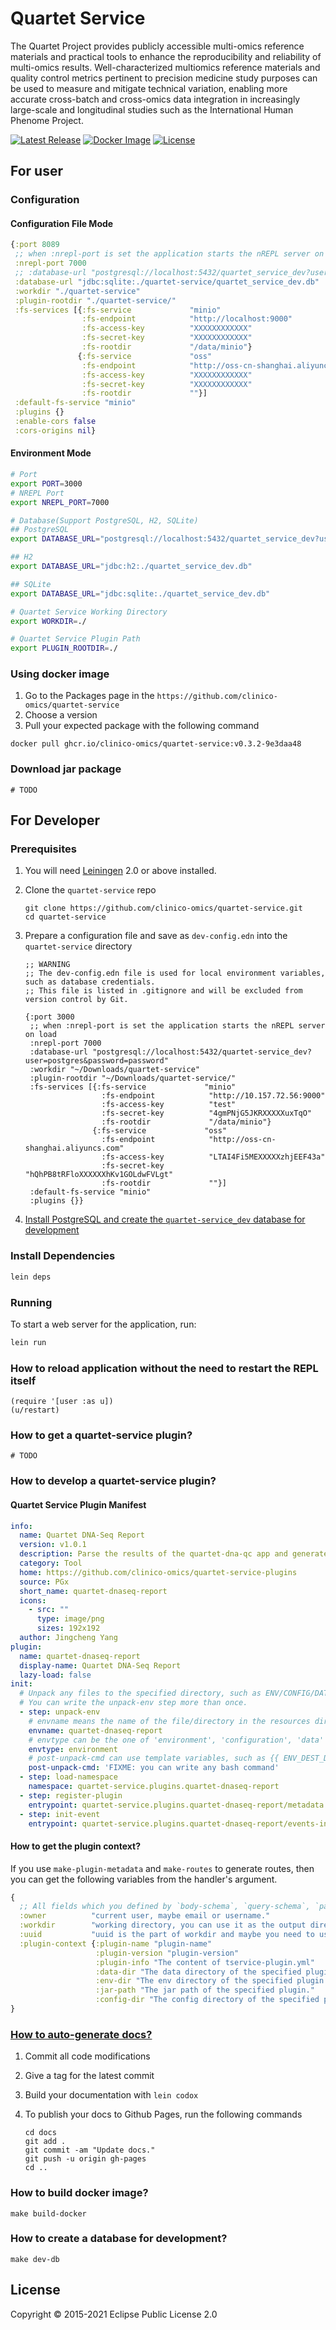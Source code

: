 # Quartet Service

The Quartet Project provides publicly accessible multi-omics reference materials and practical tools to enhance the reproducibility and reliability of multi-omics results. Well-characterized multiomics reference materials and quality control metrics pertinent to precision medicine study purposes can be used to measure and mitigate technical variation, enabling more accurate cross-batch and cross-omics data integration in increasingly large-scale and longitudinal studies such as the International Human Phenome Project.

[![Latest Release](https://img.shields.io/github/v/release/chinese-quartet/quartet-service?sort=semver)](https://github.com/chinese-quartet/quartet-service/releases)
[![Docker Image](https://github.com/chinese-quartet/quartet-service/actions/workflows/publish.yaml/badge.svg)](https://github.com/chinese-quartet/quartet-service/actions/workflows/publish.yaml)
[![License](https://img.shields.io/github/license/chinese-quartet/quartet-service)](https://github.com/chinese-quartet/quartet-service/blob/master/LICENSE.md)

## For user
### Configuration

#### Configuration File Mode
```clojure
{:port 8089
 ;; when :nrepl-port is set the application starts the nREPL server on load
 :nrepl-port 7000
 ;; :database-url "postgresql://localhost:5432/quartet_service_dev?user=postgres&password=password"
 :database-url "jdbc:sqlite:./quartet-service/quartet_service_dev.db"
 :workdir "./quartet-service"
 :plugin-rootdir "./quartet-service/"
 :fs-services [{:fs-service             "minio"
                :fs-endpoint            "http://localhost:9000"
                :fs-access-key          "XXXXXXXXXXXX"
                :fs-secret-key          "XXXXXXXXXXXX"
                :fs-rootdir             "/data/minio"}
               {:fs-service             "oss"
                :fs-endpoint            "http://oss-cn-shanghai.aliyuncs.com"
                :fs-access-key          "XXXXXXXXXXXX"
                :fs-secret-key          "XXXXXXXXXXXX"
                :fs-rootdir             ""}]
 :default-fs-service "minio"
 :plugins {}
 :enable-cors false
 :cors-origins nil}
```

#### Environment Mode

```bash
# Port
export PORT=3000
# NREPL Port
export NREPL_PORT=7000

# Database(Support PostgreSQL, H2, SQLite)
## PostgreSQL
export DATABASE_URL="postgresql://localhost:5432/quartet_service_dev?user=postgres&password=password"

## H2
export DATABASE_URL="jdbc:h2:./quartet_service_dev.db"

## SQLite
export DATABASE_URL="jdbc:sqlite:./quartet_service_dev.db"

# Quartet Service Working Directory
export WORKDIR=./

# Quartet Service Plugin Path
export PLUGIN_ROOTDIR=./
```

### Using docker image

1. Go to the Packages page in the `https://github.com/clinico-omics/quartet-service`
2. Choose a version
3. Pull your expected package with the following command

```
docker pull ghcr.io/clinico-omics/quartet-service:v0.3.2-9e3daa48
```

### Download jar package

```
# TODO
```

## For Developer
### Prerequisites

1. You will need [Leiningen][1] 2.0 or above installed.
2. Clone the `quartet-service` repo
   
   ```
   git clone https://github.com/clinico-omics/quartet-service.git
   cd quartet-service
   ```

3. Prepare a configuration file and save as `dev-config.edn` into the `quartet-service` directory
   
   ```
   ;; WARNING
   ;; The dev-config.edn file is used for local environment variables, such as database credentials.
   ;; This file is listed in .gitignore and will be excluded from version control by Git.

   {:port 3000
    ;; when :nrepl-port is set the application starts the nREPL server on load
    :nrepl-port 7000
    :database-url "postgresql://localhost:5432/quartet-service_dev?user=postgres&password=password"
    :workdir "~/Downloads/quartet-service"
    :plugin-rootdir "~/Downloads/quartet-service/"
    :fs-services [{:fs-service             "minio"
                    :fs-endpoint            "http://10.157.72.56:9000"
                    :fs-access-key          "test"
                    :fs-secret-key          "4gmPNjG5JKRXXXXXuxTqO"
                    :fs-rootdir             "/data/minio"}
                  {:fs-service             "oss"
                    :fs-endpoint            "http://oss-cn-shanghai.aliyuncs.com"
                    :fs-access-key          "LTAI4Fi5MEXXXXXzhjEEF43a"
                    :fs-secret-key          "hQhPB8tRFloXXXXXXhKv1GOLdwFVLgt"
                    :fs-rootdir             ""}]
    :default-fs-service "minio"
    :plugins {}}
   ```

4. [Install PostgreSQL and create the `quartet-service_dev` database for development](#build-dev-db)

### Install Dependencies

```bash
lein deps
```

### Running

To start a web server for the application, run:

```bash
lein run 
```

### How to reload application without the need to restart the REPL itself

```
(require '[user :as u])
(u/restart)
```

### How to get a quartet-service plugin?

```
# TODO
```

### How to develop a quartet-service plugin?

#### Quartet Service Plugin Manifest
```yaml
info:
  name: Quartet DNA-Seq Report
  version: v1.0.1
  description: Parse the results of the quartet-dna-qc app and generate the report.
  category: Tool
  home: https://github.com/clinico-omics/quartet-service-plugins
  source: PGx
  short_name: quartet-dnaseq-report
  icons:
    - src: ""
      type: image/png
      sizes: 192x192
  author: Jingcheng Yang
plugin:
  name: quartet-dnaseq-report
  display-name: Quartet DNA-Seq Report
  lazy-load: false
init:
  # Unpack any files to the specified directory, such as ENV/CONFIG/DATA directory.
  # You can write the unpack-env step more than once.
  - step: unpack-env
    # envname means the name of the file/directory in the resources directory, the file extension can be "tar.gz", "tgz" or "". When the envtype is environment, you need to keep envname same with the plugin name.
    envname: quartet-dnaseq-report
    # envtype can be the one of 'environment', 'configuration', 'data'
    envtype: environment
    # post-unpack-cmd can use template variables, such as {{ ENV_DEST_DIR }}, {{ CONFIG_DIR }}, {{ DATA_DIR }}
    post-unpack-cmd: 'FIXME: you can write any bash command'
  - step: load-namespace
    namespace: quartet-service.plugins.quartet-dnaseq-report
  - step: register-plugin
    entrypoint: quartet-service.plugins.quartet-dnaseq-report/metadata
  - step: init-event
    entrypoint: quartet-service.plugins.quartet-dnaseq-report/events-init
```

#### How to get the plugin context?

If you use `make-plugin-metadata` and `make-routes` to generate routes, then you can get the following variables from the handler's argument.

```clojure
{
  ;; All fields which you defined by `body-schema`, `query-schema`, `path-schema`
  :owner          "current user, maybe email or username."
  :workdir        "working directory, you can use it as the output directory."
  :uuid           "uuid is the part of workdir and maybe you need to use it to create a task."
  :plugin-context {:plugin-name "plugin-name"
                   :plugin-version "plugin-version"
                   :plugin-info "The content of tservice-plugin.yml"
                   :data-dir "The data directory of the specified plugin, you can generate the data into the directory, all data can be shared by generated tasks of the plugin."
                   :env-dir "The env directory of the specified plugin."
                   :jar-path "The jar path of the specified plugin."
                   :config-dir "The config directory of the specified plugin. When you need to access static files from the plugin, you can located these files into resources directory. Quartet service will copy all these files into config directory if you define a specified unpack-env step in tservice-plugin.yml."}
}
```

### [How to auto-generate docs?](https://github-wiki-see.page/m/weavejester/codox/wiki/Deploying-to-GitHub-Pages)

1. Commit all code modifications
2. Give a tag for the latest commit
3. Build your documentation with `lein codox`
4. To publish your docs to Github Pages, run the following commands
   
   ```
   cd docs
   git add .
   git commit -am "Update docs."
   git push -u origin gh-pages
   cd ..
   ```

### How to build docker image?

```
make build-docker
```

### <span id="build-dev-db">How to create a database for development?</span>

```
make dev-db
```

## License

Copyright © 2015-2021 Eclipse Public License 2.0

[1]: https://github.com/technomancy/leiningen